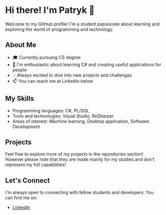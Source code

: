 # Hi there! I'm Patryk 👋

Welcome to my GitHub profile! I'm a student passionate about learning and exploring the world of programming and technology.

## About Me

- 🎓 Currently pursuing CS degree
- 🌱 I'm enthusiastic about learning C# and creating useful applications for people
- 💡 Always excited to dive into new projects and challenges
- 📫 You can reach me at LinkedIn below

## My Skills

- Programming languages: C#, PL/SQL
- Tools and technologies: Visual Studio, ReSharper
- Areas of interest: Machine learning, Desktop application, Software Development

## Projects

Feel free to explore more of my projects in the repositories section! However please note that they are made mainly for my studies and don't represent my full capabilities!

## Let's Connect

I'm always open to connecting with fellow students and developers. You can find me on:

- [LinkedIn](https://www.linkedin.com/in/patryk-marchewka-092905280/)


<!---
MoD3223/MoD3223 is a ✨ special ✨ repository because its `README.md` (this file) appears on your GitHub profile.
You can click the Preview link to take a look at your changes.
--->
